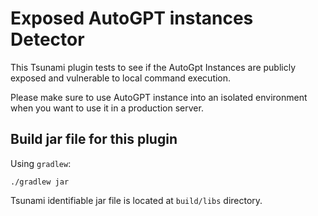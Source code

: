 # Exposed AutoGPT instances Detector

This Tsunami plugin tests to see if the AutoGpt Instances are publicly exposed
and vulnerable to local command execution.

Please make sure to use AutoGPT instance into an isolated environment when you
want to use it in a production server.

## Build jar file for this plugin

Using `gradlew`:

```shell
./gradlew jar
```

Tsunami identifiable jar file is located at `build/libs` directory.
